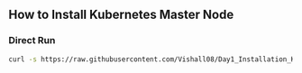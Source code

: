 ## How to Install Kubernetes Master Node

### Direct Run
```bash
curl -s https://raw.githubusercontent.com/Vishall08/Day1_Installation_K8S/k8s-setup.sh | bash
